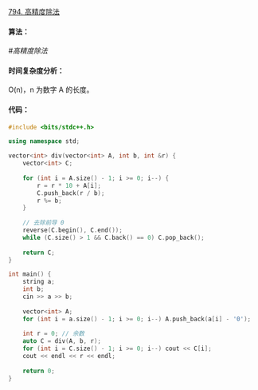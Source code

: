[794. 高精度除法](https://www.acwing.com/problem/content/796/)

#### 算法：

*#高精度除法*

#### 时间复杂度分析：

O(n)，n 为数字 A 的长度。

#### 代码：

```cpp
#include <bits/stdc++.h>

using namespace std;

vector<int> div(vector<int> A, int b, int &r) {
    vector<int> C;
    
    for (int i = A.size() - 1; i >= 0; i--) {
        r = r * 10 + A[i];
        C.push_back(r / b);
        r %= b;
    }
    
    // 去除前导 0
    reverse(C.begin(), C.end());
    while (C.size() > 1 && C.back() == 0) C.pop_back();
    
    return C;
}

int main() {
    string a;
    int b;
    cin >> a >> b;
    
    vector<int> A;
    for (int i = a.size() - 1; i >= 0; i--) A.push_back(a[i] - '0');
    
    int r = 0; // 余数
    auto C = div(A, b, r);
    for (int i = C.size() - 1; i >= 0; i--) cout << C[i];
    cout << endl << r << endl;
    
    return 0;
}
```

